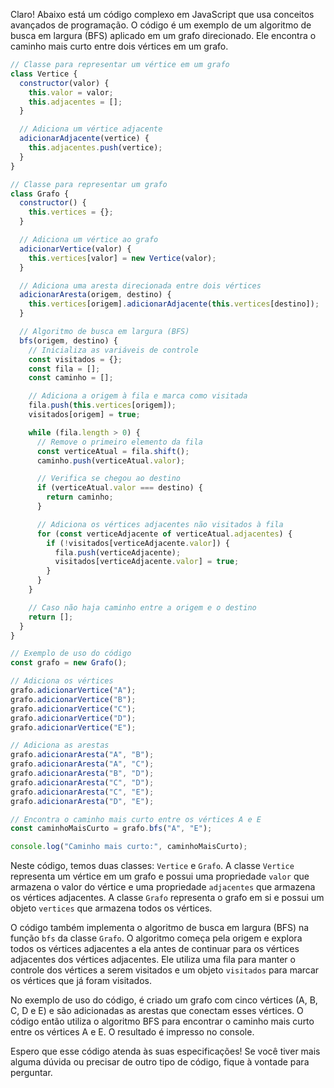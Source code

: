 Claro! Abaixo está um código complexo em JavaScript que usa conceitos avançados de programação. O código é um exemplo de um algoritmo de busca em largura (BFS) aplicado em um grafo direcionado. Ele encontra o caminho mais curto entre dois vértices em um grafo.

```javascript
// Classe para representar um vértice em um grafo
class Vertice {
  constructor(valor) {
    this.valor = valor;
    this.adjacentes = [];
  }

  // Adiciona um vértice adjacente
  adicionarAdjacente(vertice) {
    this.adjacentes.push(vertice);
  }
}

// Classe para representar um grafo
class Grafo {
  constructor() {
    this.vertices = {};
  }

  // Adiciona um vértice ao grafo
  adicionarVertice(valor) {
    this.vertices[valor] = new Vertice(valor);
  }

  // Adiciona uma aresta direcionada entre dois vértices
  adicionarAresta(origem, destino) {
    this.vertices[origem].adicionarAdjacente(this.vertices[destino]);
  }

  // Algoritmo de busca em largura (BFS)
  bfs(origem, destino) {
    // Inicializa as variáveis de controle
    const visitados = {};
    const fila = [];
    const caminho = [];

    // Adiciona a origem à fila e marca como visitada
    fila.push(this.vertices[origem]);
    visitados[origem] = true;

    while (fila.length > 0) {
      // Remove o primeiro elemento da fila
      const verticeAtual = fila.shift();
      caminho.push(verticeAtual.valor);

      // Verifica se chegou ao destino
      if (verticeAtual.valor === destino) {
        return caminho;
      }

      // Adiciona os vértices adjacentes não visitados à fila
      for (const verticeAdjacente of verticeAtual.adjacentes) {
        if (!visitados[verticeAdjacente.valor]) {
          fila.push(verticeAdjacente);
          visitados[verticeAdjacente.valor] = true;
        }
      }
    }

    // Caso não haja caminho entre a origem e o destino
    return [];
  }
}

// Exemplo de uso do código
const grafo = new Grafo();

// Adiciona os vértices
grafo.adicionarVertice("A");
grafo.adicionarVertice("B");
grafo.adicionarVertice("C");
grafo.adicionarVertice("D");
grafo.adicionarVertice("E");

// Adiciona as arestas
grafo.adicionarAresta("A", "B");
grafo.adicionarAresta("A", "C");
grafo.adicionarAresta("B", "D");
grafo.adicionarAresta("C", "D");
grafo.adicionarAresta("C", "E");
grafo.adicionarAresta("D", "E");

// Encontra o caminho mais curto entre os vértices A e E
const caminhoMaisCurto = grafo.bfs("A", "E");

console.log("Caminho mais curto:", caminhoMaisCurto);
```

Neste código, temos duas classes: `Vertice` e `Grafo`. A classe `Vertice` representa um vértice em um grafo e possui uma propriedade `valor` que armazena o valor do vértice e uma propriedade `adjacentes` que armazena os vértices adjacentes. A classe `Grafo` representa o grafo em si e possui um objeto `vertices` que armazena todos os vértices.

O código também implementa o algoritmo de busca em largura (BFS) na função `bfs` da classe `Grafo`. O algoritmo começa pela origem e explora todos os vértices adjacentes a ela antes de continuar para os vértices adjacentes dos vértices adjacentes. Ele utiliza uma fila para manter o controle dos vértices a serem visitados e um objeto `visitados` para marcar os vértices que já foram visitados.

No exemplo de uso do código, é criado um grafo com cinco vértices (A, B, C, D e E) e são adicionadas as arestas que conectam esses vértices. O código então utiliza o algoritmo BFS para encontrar o caminho mais curto entre os vértices A e E. O resultado é impresso no console.

Espero que esse código atenda às suas especificações! Se você tiver mais alguma dúvida ou precisar de outro tipo de código, fique à vontade para perguntar.